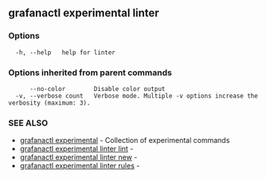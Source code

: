 ## grafanactl experimental linter



### Options

```
  -h, --help   help for linter
```

### Options inherited from parent commands

```
      --no-color        Disable color output
  -v, --verbose count   Verbose mode. Multiple -v options increase the verbosity (maximum: 3).
```

### SEE ALSO

* [grafanactl experimental](grafanactl_experimental.md)	 - Collection of experimental commands
* [grafanactl experimental linter lint](grafanactl_experimental_linter_lint.md)	 - 
* [grafanactl experimental linter new](grafanactl_experimental_linter_new.md)	 - 
* [grafanactl experimental linter rules](grafanactl_experimental_linter_rules.md)	 - 

